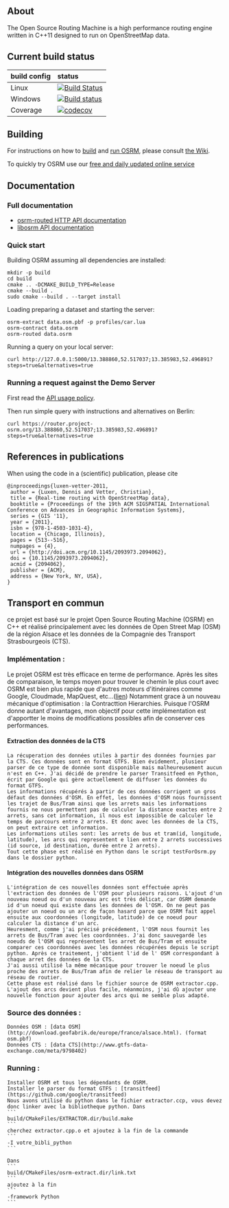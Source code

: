 ## About

The Open Source Routing Machine is a high performance routing engine written in C++11 designed to run on OpenStreetMap data.

## Current build status

| build config | status |
|:-------------|:-------|
| Linux        | [![Build Status](https://travis-ci.org/Project-OSRM/osrm-backend.png?branch=master)](https://travis-ci.org/Project-OSRM/osrm-backend) |
| Windows      | [![Build status](https://ci.appveyor.com/api/projects/status/4iuo3s9gxprmcjjh)](https://ci.appveyor.com/project/DennisOSRM/osrm-backend) |
| Coverage     | [![codecov](https://codecov.io/gh/Project-OSRM/osrm-backend/branch/master/graph/badge.svg)](https://codecov.io/gh/Project-OSRM/osrm-backend) |

## Building

For instructions on how to [build](https://github.com/Project-OSRM/osrm-backend/wiki/Building-OSRM) and [run OSRM](https://github.com/Project-OSRM/osrm-backend/wiki/Running-OSRM), please consult [the Wiki](https://github.com/Project-OSRM/osrm-backend/wiki).

To quickly try OSRM use our [free and daily updated online service](http://map.project-osrm.org)

## Documentation

### Full documentation

- [osrm-routed HTTP API documentation](docs/http.md)
- [libosrm API documentation](docs/libosrm.md)

### Quick start

Building OSRM assuming all dependencies are installed:

```
mkdir -p build
cd build
cmake .. -DCMAKE_BUILD_TYPE=Release
cmake --build .
sudo cmake --build . --target install
```

Loading preparing a dataset and starting the server:

```
osrm-extract data.osm.pbf -p profiles/car.lua
osrm-contract data.osrm
osrm-routed data.osrm
```

Running a query on your local server:

```
curl http://127.0.0.1:5000/13.388860,52.517037;13.385983,52.496891?steps=true&alternatives=true
```

### Running a request against the Demo Server

First read the [API usage policy](https://github.com/Project-OSRM/osrm-backend/wiki/Api-usage-policy).

Then run simple query with instructions and alternatives on Berlin:

```
curl https://router.project-osrm.org/13.388860,52.517037;13.385983,52.496891?steps=true&alternatives=true
```

## References in publications

When using the code in a (scientific) publication, please cite

```
@inproceedings{luxen-vetter-2011,
 author = {Luxen, Dennis and Vetter, Christian},
 title = {Real-time routing with OpenStreetMap data},
 booktitle = {Proceedings of the 19th ACM SIGSPATIAL International Conference on Advances in Geographic Information Systems},
 series = {GIS '11},
 year = {2011},
 isbn = {978-1-4503-1031-4},
 location = {Chicago, Illinois},
 pages = {513--516},
 numpages = {4},
 url = {http://doi.acm.org/10.1145/2093973.2094062},
 doi = {10.1145/2093973.2094062},
 acmid = {2094062},
 publisher = {ACM},
 address = {New York, NY, USA},
}
```

## Transport en commun

ce projet est basé sur le projet Open Source Routing Machine (OSRM) en C++ et réalisé principalement avec les données de Open Street Map (OSM) de la région Alsace et les données de la Compagnie des Transport Strasbourgeois (CTS).

### Implémentation :

Le projet OSRM est très efficace en terme de performance. Après les sites de comparaison, le temps moyen pour trouver le chemin le plus court avec OSRM est bien plus rapide que d'autres moteurs d'itinéraires comme Google, Cloudmade, MapQuest, etc...([lien](http://geotribu.net/node/520#footnote2_wm1g6rz)) Notamment grace à un nouveau mécanique d'optimisation : la Contracttion Hierarchies. Puisque l'OSRM donne autant d'avantages, mon objectif pour cette implémentation est d'apportter le moins de modifications possibles afin de conserver ces performances.

#### Extraction des données de la CTS
	La récuperation des données utiles à partir des données fournies par la CTS. Ces données sont en format GTFS. Bien évidement, plusieur parser de ce type de donnée sont disponible mais malheureusement aucun n'est en C++. J'ai décidé de prendre le parser Transitfeed en Python, écrit par Google qui gère actuellement de diffuser les données du format GTFS.
	Les informations récupérés à partir de ces données corrigent un gros défaut des données d'OSM. En effet, les données d'OSM nous fournissent les trajet de Bus/Tram ainsi que les arrets mais les informations fournis ne nous permettent pas de calculer la distance exactes entre 2 arrets, sans cet information, il nous est impossible de calculer le temps de parcours entre 2 arrets. Et donc avec les données de la CTS, on peut extraire cet information. 
	Les informations utiles sont: les arrets de bus et tram(id, longitude, latitude), les arcs qui representent e lien entre 2 arrets successives (id source, id destination, durée entre 2 arrets).
	Tout cette phase est réalisé en Python dans le script testForOsrm.py dans le dossier python.

#### Intégration des nouvelles données dans OSRM
	L'intégration de ces nouvelles données sont effectuée après l'extraction des données de l'OSM pour plusieurs raisons. L'ajout d'un nouveau noeud ou d'un nouveau arc est très délicat, car OSRM demande id d'un noeud qui existe dans les données de l'OSM. On ne peut pas ajouter un noeud ou un arc de façon hasard parce que OSRM fait appel ensuite aux coordonnées (longitude, latitude) de ce noeud pour calculer la distance d'un arc.
	Heuresment, comme j'ai précisé précédement, l'OSM nous fournit les arrets de Bus/Tram avec les coordonnées. J'ai donc sauvegardé les noeuds de l'OSM qui représentent les arret de Bus/Tram et ensuite comparer ces coordonnées avec les données récupérées depuis le script python. Après ce traitement, j'obtient l'id de l' OSM correspondant à chaque arret des données de la CTS.
	J'ai aussi utilisé la même mécanique pour trouver le noeud le plus proche des arrets de Bus/Tram afin de relier le réseau de transport au réseau de routier.
	Cette phase est réalisé dans le fichier source de OSRM extractor.cpp.
	L'ajout des arcs devient plus facile, néanmoins, j'ai dû ajouter une nouvelle fonction pour ajouter des arcs qui me semble plus adapté.


### Source des données :
	Données OSM : [data OSM](http://download.geofabrik.de/europe/france/alsace.html). (format osm.pbf)
	Données CTS : [data CTS](http://www.gtfs-data-exchange.com/meta/9798402)

### Running :
	Installer OSRM et tous les dépendants de OSRM.
	Installer le parser du format GTFS : [transitfeed](https://github.com/google/transitfeed)
	Nous avons utilisé du python dans le fichier extractor.ccp, vous devez donc linker avec la bibliotheque python. Dans 
	```
	build/CMakeFiles/EXTRACTOR.dir/build.make 
	```
	cherchez extractor.cpp.o et ajoutez à la fin de la commande 
	```
	-I votre_bibli_python 
	```

	Dans 
	```
	build/CMakeFiles/osrm-extract.dir/link.txt 
	```
	ajoutez à la fin
	```
	-framework Python 
	```